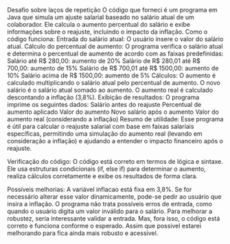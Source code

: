 Desafio sobre laços de repetição
O código que forneci é um programa em Java que simula um ajuste salarial baseado no salário atual de um colaborador. Ele calcula o aumento percentual do salário e exibe informações sobre o reajuste, incluindo o impacto da inflação.
Como o código funciona:
Entrada do salário atual: O usuário insere o valor do salário atual.
Cálculo do percentual de aumento: O programa verifica o salário atual e determina o percentual de aumento de acordo com as faixas predefinidas:
Salário até R$ 280,00: aumento de 20%
Salário de R$ 280,01 até R$ 700,00: aumento de 15%
Salário de R$ 700,01 até R$ 1500,00: aumento de 10%
Salário acima de R$ 1500,00: aumento de 5%
Cálculos:
O aumento é calculado multiplicando o salário atual pelo percentual de aumento.
O novo salário é o salário atual somado ao aumento.
O aumento real é calculado descontando a inflação (3,8%).
Exibição de resultados: O programa imprime os seguintes dados:
Salário antes do reajuste
Percentual de aumento aplicado
Valor do aumento
Novo salário após o aumento
Valor do aumento real (considerando a inflação)
Resumo de utilidade:
Esse programa é útil para calcular o reajuste salarial com base em faixas salariais específicas, permitindo uma simulação do aumento real (levando em consideração a inflação) e ajudando a entender o impacto financeiro após o reajuste.

Verificação do código:
O código está correto em termos de lógica e sintaxe. Ele usa estruturas condicionais (if, else if) para determinar o aumento, realiza cálculos corretamente e exibe os resultados de forma clara.

Possíveis melhorias:
A variável inflacao está fixa em 3,8%. Se for necessário alterar esse valor dinamicamente, pode-se pedir ao usuário que insira a inflação.
O programa não trata possíveis erros de entrada, como quando o usuário digita um valor inválido para o salário. Para melhorar a robustez, seria interessante validar a entrada.
Mas, fora isso, o código está correto e funciona conforme o esperado. Assim que possivel estarei melhorando para fica ainda mais robusto e acessivel.

